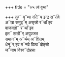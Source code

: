 +++
title = "०५ त्वं वृथा"

+++
तुवं᳓ वृ᳓था नदि᳓य इन्द्र स᳓र्तवे  
अ᳓छा समुद्र᳓म् असृजो र᳓थाँ इव  
वाजयतो᳓ र᳓थाँ इव  
इत᳓ ऊती᳓र् अयुञ्जत  
समान᳓म् अ᳓र्थम् अ᳓क्षितम्  
धेनू᳓र् इव म᳓नवे विश्व᳓दोहसो  
ज᳓नाय विश्व᳓दोहसः